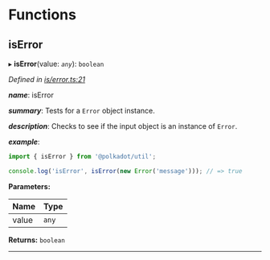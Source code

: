 

# Functions

<a id="iserror"></a>

##  isError

▸ **isError**(value: *`any`*): `boolean`

*Defined in [is/error.ts:21](https://github.com/polkadot-js/common/blob/ccc1529/packages/util/src/is/error.ts#L21)*

*__name__*: isError

*__summary__*: Tests for a `Error` object instance.

*__description__*: Checks to see if the input object is an instance of `Error`.

*__example__*:   

```javascript
import { isError } from '@polkadot/util';

console.log('isError', isError(new Error('message'))); // => true
```

**Parameters:**

| Name | Type |
| ------ | ------ |
| value | `any` |

**Returns:** `boolean`

___

